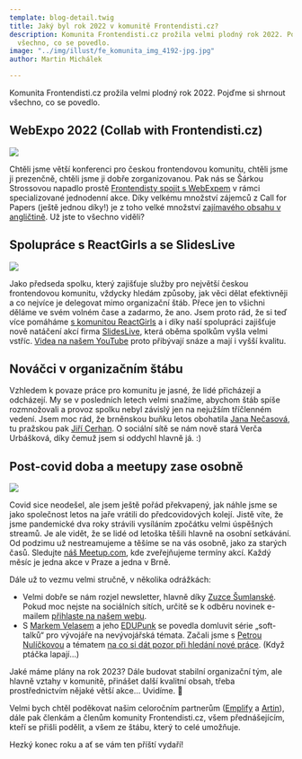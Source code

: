 ```yaml
---
template: blog-detail.twig
title: Jaký byl rok 2022 v komunitě Frontendisti.cz?
description: Komunita Frontendisti.cz prožila velmi plodný rok 2022. Pojďme si shrnout
  všechno, co se povedlo.
image: "../img/illust/fe_komunita_img_4192-jpg.jpg"
author: Martin Michálek

---
```

Komunita Frontendisti.cz prožila velmi plodný rok 2022. Pojďme si shrnout všechno, co se povedlo.

## **WebExpo 2022 (Collab with Frontendisti.cz)**

![](../img/illust/webexpo-fe.jpg)

  
Chtěli jsme větší konferenci pro českou frontendovou komunitu, chtěli jsme ji prezenčně, chtěli jsme ji dobře zorganizovanou. Pak nás se Šárkou Strossovou napadlo prostě [Frontendisty spojit s WebExpem](https://frontendisti.cz/blog/pozvanka-na-webexpo-2022-collab-with-frontendisti.cz.html) v rámci specializované jednodenní akce. Díky velkému množství zájemců z Call for Papers (ještě jednou díky!) je z toho velké množství [zajímavého obsahu v angličtině](https://www.youtube.com/watch?v=gdBBzgcSfzM&list=PLnXfazh66kVf_SpXE1fuE6X_7Tq2QS_zN). Už jste to všechno viděli?

## **Spolupráce s ReactGirls a se SlidesLive**

![](../img/illust/fe_youtube.jpg)

Jako předseda spolku, který zajišťuje služby pro největší českou frontendovou komunitu, vždycky hledám způsoby, jak věci dělat efektivněji a co nejvíce je delegovat mimo organizační štáb. Přece jen to všichni děláme ve svém volném čase a zadarmo, že ano. Jsem proto rád, že si teď více pomáháme [s komunitou ReactGirls](https://reactgirls.com/) a i díky naší spolupráci zajišťuje nově natáčení akcí firma [SlidesLive](https://slideslive.com/), která oběma spolkům vyšla velmi vstříc. [Videa na našem YouTube](https://www.youtube.com/@FrontendistiCz/videos) proto přibývají snáze a mají i vyšší kvalitu.

## **Nováčci v organizačním štábu**

Vzhledem k povaze práce pro komunitu je jasné, že lidé přicházejí a odcházejí. My se v posledních letech velmi snažíme, abychom štáb spíše rozmnožovali a provoz spolku nebyl závislý jen na nejužším tříčlenném vedení. Jsem moc rád, že brněnskou buňku letos obohatila [Jana Nečasová](https://www.linkedin.com/in/jananecasova4/), tu pražskou pak [Jiří Cerhan](https://www.linkedin.com/in/ji%C5%99%C3%AD-cerhan-02b30332/). O sociální sítě se nám nově stará Verča Urbášková, díky čemuž jsem si oddychl hlavně já. :)

## **Post-covid doba a meetupy zase osobně**

![](../img/illust/fe_komunita_img_4192-jpg.jpg)

Covid sice neodešel, ale jsem ještě pořád překvapený, jak náhle jsme se jako společnost letos na jaře vrátili do předcovidových kolejí. Jistě víte, že jsme pandemické dva roky strávili vysíláním zpočátku velmi úspěšných streamů. Je ale vidět, že se lidé od letoška těšili hlavně na osobní setkávání. Od podzimu už nestreamujeme a těšíme se na vás osobně, jako za starých časů. Sledujte [náš Meetup.com](https://www.meetup.com/frontendisti/), kde zveřejňujeme termíny akcí. Každý měsíc je jedna akce v Praze a jedna v Brně.

Dále už to vezmu velmi stručně, v několika odrážkách:

* Velmi dobře se nám rozjel newsletter, hlavně díky [Zuzce Šumlanské](https://www.linkedin.com/in/zuzana-sumlanska/). Pokud moc nejste na sociálních sítích, určitě se k odběru novinek e-mailem [přihlaste na našem webu](https://frontendisti.cz/).
* S [Markem Velasem](https://www.linkedin.com/in/marek-velas/) a jeho [EDUPunk](https://edupunk.cz/) se povedla domluvit série „soft-talků“ pro vývojáře na nevývojářská témata. Začali jsme s [Petrou Nulíčkovou](https://www.petranulickova.cz/) a tématem [na co si dát pozor při hledání nové práce](https://www.youtube.com/watch?v=KDhjQviA-qM). (Když ptáčka lapají…)

Jaké máme plány na rok 2023? Dále budovat stabilní organizační tým, ale hlavně vztahy v komunitě, přinášet další kvalitní obsah, třeba prostřednictvím nějaké větší akce… Uvidíme. 🙂

Velmi bych chtěl poděkovat našim celoročním partnerům ([Emplify](https://emplifi.io/) a [Artin](https://www.artin.cz/)), dále pak členkám a členům komunity Frontendisti.cz, všem přednášejícím, kteří se přišli podělit, a všem ze štábu, který to celé umožňuje.

Hezký konec roku a ať se vám ten příští vydaří!